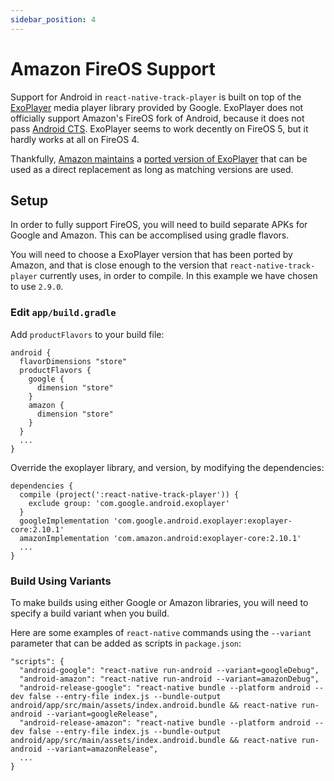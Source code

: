 ```yaml
---
sidebar_position: 4
---
```


# Amazon FireOS Support

Support for Android in `react-native-track-player` is built on top of the [ExoPlayer](https://github.com/google/ExoPlayer) media player library provided by Google. ExoPlayer does not officially support Amazon's FireOS fork of Android, because it does not pass [Android CTS](https://source.android.com/compatibility/cts). ExoPlayer seems to work decently on FireOS 5, but it hardly works at all on FireOS 4.

Thankfully, [Amazon maintains](https://developer.amazon.com/docs/fire-tv/media-players.html#exoplayer) a [ported version of ExoPlayer](https://github.com/amzn/exoplayer-amazon-port) that can be used as a direct replacement as long as matching versions are used.

## Setup

In order to fully support FireOS, you will need to build separate APKs for Google and Amazon. This can be accomplised using gradle flavors.

You will need to choose a ExoPlayer version that has been ported by Amazon, and that is close enough to the version that `react-native-track-player` currently uses, in order to compile. In this example we have chosen to use `2.9.0`.

### Edit `app/build.gradle`

Add `productFlavors` to your build file:

```
android {
  flavorDimensions "store"
  productFlavors {
    google {
      dimension "store"
    }
    amazon {
      dimension "store"
    }
  }
  ...
}
```

Override the exoplayer library, and version, by modifying the dependencies:

```
dependencies {
  compile (project(':react-native-track-player')) {
    exclude group: 'com.google.android.exoplayer'
  }
  googleImplementation 'com.google.android.exoplayer:exoplayer-core:2.10.1'
  amazonImplementation 'com.amazon.android:exoplayer-core:2.10.1'
  ...
}
```

### Build Using Variants

To make builds using either Google or Amazon libraries, you will need to specify a build variant when you build.

Here are some examples of `react-native` commands using the `--variant` parameter that can be added as scripts in `package.json`:

```
"scripts": {
  "android-google": "react-native run-android --variant=googleDebug",
  "android-amazon": "react-native run-android --variant=amazonDebug",
  "android-release-google": "react-native bundle --platform android --dev false --entry-file index.js --bundle-output android/app/src/main/assets/index.android.bundle && react-native run-android --variant=googleRelease",
  "android-release-amazon": "react-native bundle --platform android --dev false --entry-file index.js --bundle-output android/app/src/main/assets/index.android.bundle && react-native run-android --variant=amazonRelease",
  ...
}
```

